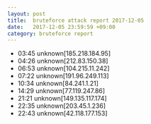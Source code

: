 ```yaml
---
layout: post
title:  bruteforce attack report 2017-12-05
date:   2017-12-05 23:59:59 +09:00
category: bruteforce report
---
```


* 03:45 unknown[185.218.184.95]
* 04:26 unknown[212.83.150.38]
* 06:53 unknown[104.215.11.242]
* 07:22 unknown[191.96.249.113]
* 10:34 unknown[84.241.1.21]
* 14:29 unknown[77.119.247.86]
* 21:21 unknown[149.135.117.174]
* 22:35 unknown[203.45.1.236]
* 22:43 unknown[42.118.177.153]

